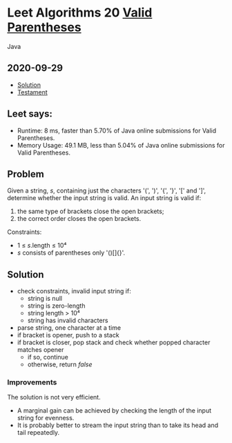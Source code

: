 


# Leet Algorithms 20 [Valid Parentheses](https://leetcode.com/problems/valid-parentheses)
Java


## 2020-09-29
* [Solution](Solution.java)
* [Testament](Testament.java)


## Leet says:
* Runtime: 8 ms, faster than 5.70% of Java online submissions for Valid Parentheses.
* Memory Usage: 49.1 MB, less than 5.04% of Java online submissions for Valid Parentheses.

## Problem
Given a string, *s*, containing just the characters '(', ')', '{', '}', '[' and ']', determine whether the input string is valid.  An input string is valid if:

1. the same type of brackets close the open brackets;
1. the correct order closes the open brackets.

Constraints:

* 1 ≤ *s*.length ≤ 10⁴
* *s* consists of parentheses only '()[]{}'.


## Solution
* check constraints, invalid input string if:
    * string is null
    * string is zero-length
    * string length > 10⁴
    * string has invalid characters
* parse string, one character at a time
* if bracket is opener, push to a stack
* if bracket is closer, pop stack and check whether popped character matches opener
    * if so, continue
    * otherwise, return *false*

### Improvements
The solution is not very efficient.

* A marginal gain can be achieved by checking the length of the input string for evenness.
* It is probably better to stream the input string than to take its head and tail repeatedly.
